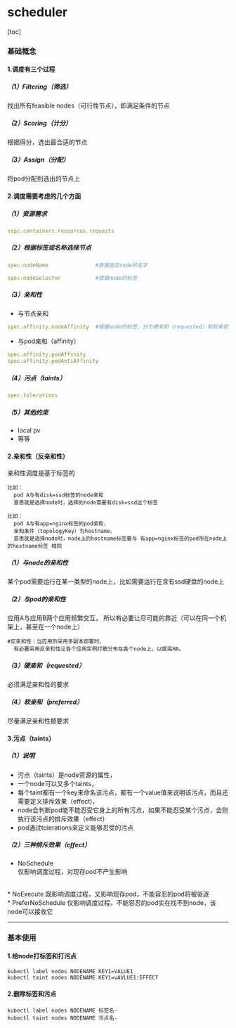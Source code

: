 # scheduler

[toc]

### 基础概念

#### 1.调度有三个过程

##### （1）Filtering（筛选）
找出所有feasible nodes（可行性节点），即满足条件的节点

##### （2）Scoring（计分）
根据得分，选出最合适的节点

##### （3）Assign（分配）
将pod分配到选出的节点上

#### 2.调度需要考虑的几个方面

##### （1）资源需求
```yaml
sepc.containers.resources.requests
```

##### （2）根据标签或名称选择节点
```yaml
spec.nodeName               #直接指定node的名字

spec.nodeSelector           #根据node的标签
```

##### （3）亲和性

* 与节点亲和
```yaml
spec.affinity.nodeAffinity  #根据node的标签，分为硬亲和（requested）和软亲和（preferred）
```

* 与pod亲和（affinity）
```yaml
spec.affinity.podAffinity
spec.affinity.podAntiAffinity
```

##### （4）污点（taints）
```yaml
spec.tolerations
```

##### （5）其他约束
* local pv
* 等等

#### 2.亲和性（反亲和性）

亲和性调度是基于标签的
```  
比如：
  pod A与有disk=ssd标签的node亲和
  意思就是选择node时，选择的node需要有disk=ssd这个标签

比如：
  pod A与有app=nginx标签的pod亲和，
  亲和条件（topologyKey）为hostname，
  意思就是选择node时，node上的hostname标签要与 有app=nginx标签的pod所在node上的hostname标签 相同
```
##### （1）与node的亲和性
  某个pod需要运行在某一类型的node上，比如需要运行在含有ssd硬盘的node上

##### （2）与pod的亲和性
  应用A与应用B两个应用频繁交互，
  所以有必要让尽可能的靠近（可以在同一个机架上，甚至在一个node上）
```
#反亲和性：当应用的采用多副本部署时，
  有必要采用反亲和性让各个应用实例打散分布在各个node上，以提高HA。
```
##### （3）硬亲和（requested）
  必须满足亲和性的要求

##### （4）软亲和（preferred）
  尽量满足亲和性额要求

#### 3.污点（taints）

##### （1）说明
* 污点（taints）是node资源的属性，
* 一个node可以又多个taints，
* 每个taint都有一个key来命名该污点，都有一个value值来说明该污点，而且还需要定义排斥效果（effect)，
* node会判断pod能不能忍受它身上的所有污点，如果不能忍受某个污点，会则执行该污点的排斥效果（effect）
* pod通过tolerations来定义能够忍受的污点

##### （2）三种排斥效果（effect）
* NoSchedule			
仅影响调度过程，对现存pod不产生影响
</br>
* NoExecute				
既影响调度过程，又影响现存pod，不能容忍的pod将被驱逐
</br>
* PreferNoSchedule		
仅影响调度过程，不能容忍的pod实在找不到node，该node可以接收它

***

### 基本使用

#### 1.给node打标签和打污点
```shell
kubectl label nodes NODENAME KEY1=VALUE1
kubectl taint nodes NODENAME KEY1=vAVLUE1:EFFECT
```

#### 2.删除标签和污点
```shell
kubectl label nodes NODENAME 标签名-
kubectl taint nodes NODENAME 污点名-
```
